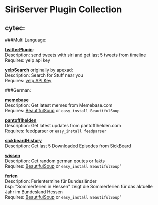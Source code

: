 # SiriServer Plugin Collection

## cytec:

###Multi Language:

[**twitterPlugin**](https://github.com/cytec/SiriServer-Plugins/tree/master/twitterPlugin):<br />
Description: send tweets with siri and get last 5 tweets from timeline <br />
Requires: yelp api key



[**yelpSearch**](https://github.com/cytec/SiriServer-Plugins/tree/master/yelpSearch) originally by apexad:<br />
Description: Search for Stuff near you <br />
Requires: [yelp API Key](http://www.yelp.com/developers)

###German:

[**memebase**](https://github.com/cytec/SiriServer-Plugins/tree/master/memebase)<br />
Description: Get latest memes from Memebase.com<br />
Requires: [BeautifulSoup](http://www.crummy.com/software/BeautifulSoup/) or <code>easy_install BeautifulSoup</code>

[**pantofflhelden**](https://github.com/cytec/SiriServer-Plugins/tree/master/pantofflhelden)<br />
Description: Get latest updates from pantofflhelden.com<br />
Requires: [feedparser](http://pypi.python.org/pypi/feedparser) or <code>easy_install feedparser</code>

[**sickbeardHistory**](https://github.com/cytec/SiriServer-Plugins/tree/master/SickbeardHistory) <br />
Description: Get last 5 Downloaded Episodes from SickBeard

[**wissen**](https://github.com/cytec/SiriServer-Plugins/tree/master/Wissen)<br />
Description: Get random german qoutes or fakts<br />
Requires: [BeautifulSoup](http://www.crummy.com/software/BeautifulSoup/) or <code>easy_install BeautifulSoup</code>"

[**ferien**](https://github.com/cytec/SiriServer-Plugins/tree/master/ferien)<br />
Description: Ferientermine für Bundesländer <br>
bsp: "Sommerferien in Hessen" zeigt die Sommerferien für das aktuelle Jahr im Bundesland Hessen<br />
Requires: [BeautifulSoup](http://www.crummy.com/software/BeautifulSoup/) or <code>easy_install BeautifulSoup</code>"